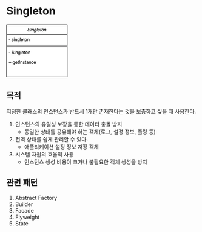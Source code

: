 # Singleton
![singleton.webp](attachment/singleton.webp)

## 목적
지정한 클래스의 인스턴스가 반드시 1개만 존재한다는 것을 보증하고 싶을 때 사용한다.
1. 인스턴스의 유일성 보장을 통한 데이터 충돌 방지
   - 동일한 상태를 공유해야 하는 객체(로그, 설정 정보, 풀링 등)
2. 전역 상태를 쉽게 관리할 수 있다.
   - 애플리케이션 설정 정보 저장 객체
3. 시스템 자원의 효율적 사용
    - 인스턴스 생성 비용이 크거나 불필요한 객체 생성을 방지

## 관련 패턴
1. Abstract Factory
2. Builder
3. Facade
4. Flyweight
5. State
